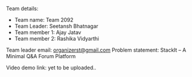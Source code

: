 Team details: 
- Team name: Team 2092
- Team Leader: Seetansh Bhatnagar
- Team member 1: Ajay Jatav
- Team member 2: Rashika Vidyarthi


Team leader email: organizerst@gmail.com
Problem statement: StackIt – A Minimal Q&A Forum Platform 

Video demo link: yet to be uploaded..
